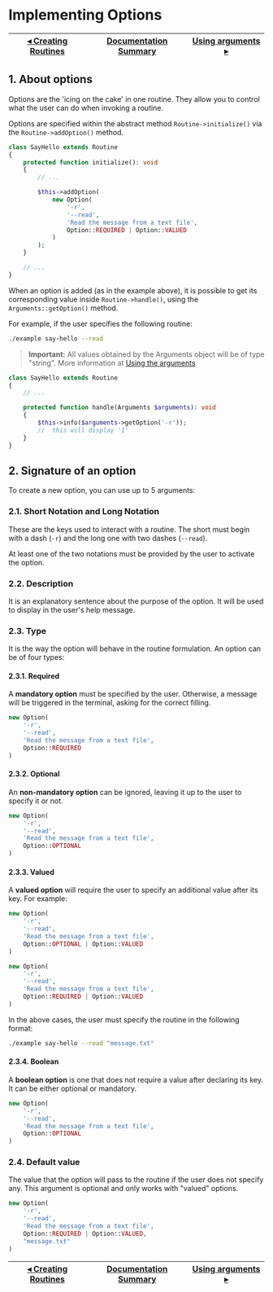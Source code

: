 # Implementing Options

[◂ Creating Routines](04-creating-routines.md) | [Documentation Summary](index.md) | [Using arguments ▸](06-using-the-arguments.md)
-- | -- | --

## 1. About options

Options are the 'icing on the cake' in one routine. They allow you to control
what the user can do when invoking a routine.

Options are specified within the abstract method `Routine->initialize()` via
the `Routine->addOption()` method.

```php
class SayHello extends Routine
{
    protected function initialize(): void
    {
        // ...

        $this->addOption(
            new Option(
                '-r',
                '--read',
                'Read the message from a text file',
                Option::REQUIRED | Option::VALUED
            )
        );
    }

    // ...
}
```

When an option is added (as in the example above), it is possible to get its
corresponding value inside `Routine->handle()`, using the `Arguments::getOption()`
method.

For example, if the user specifies the following routine:

```bash
./example say-hello --read
```

> **Important:** All values obtained by the Arguments object will be of type
"string". More information at [Using the arguments](06-using-the-arguments.md)

```php
class SayHello extends Routine
{
    // ...

    protected function handle(Arguments $arguments): void
    {
        $this->info($arguments->getOption('-r'));
        //  this will display '1'
    }
}
```

## 2. Signature of an option

To create a new option, you can use up to 5 arguments:

### 2.1. Short Notation and Long Notation

These are the keys used to interact with a routine. The short must begin with a dash (`-r`) and the long one with two dashes (`--read`).

At least one of the two notations must be provided by the user to activate the option.

### 2.2. Description

It is an explanatory sentence about the purpose of the option. It will be used to
display in the user's help message.

### 2.3. Type

It is the way the option will behave in the routine formulation.
An option can be of four types:

#### 2.3.1. Required

A **mandatory option** must be specified by the user. Otherwise, a message will
be triggered in the terminal, asking for the correct filling.

```php
new Option(
    '-r',
    '--read',
    'Read the message from a text file',
    Option::REQUIRED
)
```

#### 2.3.2. Optional

An **non-mandatory option** can be ignored, leaving it up to the user to specify it or not.

```php
new Option(
    '-r',
    '--read',
    'Read the message from a text file',
    Option::OPTIONAL
)
```

#### 2.3.3. Valued

A **valued option** will require the user to specify an additional value after its key. For example:

```php
new Option(
    '-r',
    '--read',
    'Read the message from a text file',
    Option::OPTIONAL | Option::VALUED
)
```

```php
new Option(
    '-r',
    '--read',
    'Read the message from a text file',
    Option::REQUIRED | Option::VALUED
)
```

In the above cases, the user must specify the routine in the following format:

```bash
./example say-hello --read "message.txt"
```

#### 2.3.4. Boolean

A **boolean option** is one that does not require a value after declaring its key. It can be either optional or mandatory.

```php
new Option(
    '-r',
    '--read',
    'Read the message from a text file',
    Option::OPTIONAL
)
```

### 2.4. Default value

The value that the option will pass to the routine if the user does not specify any. This argument is optional and only works with "valued" options.

```php
new Option(
    '-r',
    '--read',
    'Read the message from a text file',
    Option::REQUIRED | Option::VALUED,
    "message.txt"
)
```

[◂ Creating Routines](04-creating-routines.md) | [Documentation Summary](index.md) | [Using arguments ▸](06-using-the-arguments.md)
-- | -- | --
